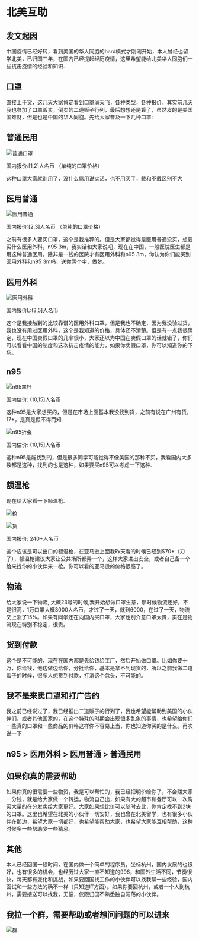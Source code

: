 # 北美互助

## 发文起因

中国疫情已经好转，看到美国的华人同胞的hard模式才刚刚开始，本人曾经也留学北美，已归国三年，在国内已经提起经历疫情，这里希望能给北美华人同胞们一些抗击疫情的经验和知识.

## 口罩

直接上干货，这几天大家肯定看到口罩满天飞，各种类型，各种报价，其实前几天我也参加了口罩贩卖，倒卖的二道贩子行列，最后想想还是算了，虽然发的是美国国难财，但是也是中国的华人同胞。先给大家普及一下几种口罩:

## 普通民用
![普通口罩](https://github.com/zz373609/helpeachother/blob/master/11585228239_.pic.jpg?raw=true)

国内报价:[1,2]人名币 （单纯的口罩价格）

这种口罩大家就别用了，没什么屌用说实话，也不用买了，戴和不戴区别不大

## 医用普通
![医用普通](https://github.com/zz373609/helpeachother/blob/master/31585228422_.pic.jpg?raw=true)

国内报价:[2,3]人名币 （单纯的口罩价格）

之前有很多人要买口罩，这个是我推荐的。但是大家都觉得是医用普通没买，想要买什么医用外科，n95 3m，我实话和大家说吧，现在在中国，一般医院医生都是用这种普通医用，除非是一线的医院才有医用外科和n95 3m，你认为你们能买到医用外科和n95 3m吗，送你两个字，做梦。

## 医用外科
![医用外科](https://github.com/zz373609/helpeachother/blob/master/21585228371_.pic.jpg?raw=true)

国内报价L:(3,5]人名币

这个是我接触到的比较靠谱的医用外科口罩，但是我也不确定，因为我没验过货，我也没有用过医用外科，这个是我知道的价格，具体还不清楚。但是有一点我很确定，现在中国卖假口罩的几率很小，大家还以为中国在卖假口罩的话就错了，你们可以看看中国的制度和这次抗击疫情的能力，如果你卖假口罩，你可以知道你的下场。

## n95

![n95罩杯](https://github.com/zz373609/helpeachother/blob/master/41585229718_.pic.jpg?raw=true)

国内估价: (10,15]人名币

这种n95是大家想买的，但是在市场上面基本我没找到货，之前有说在广州有货，17+，是真是假不得而知.

![n95折叠](https://github.com/zz373609/helpeachother/blob/master/51585229734_.pic.jpg?raw=true)

国内估价: (10,15]人名币

这种n95是能找到的，但是很多同学可能觉得不像美国的那种不买，我看国内大多数都是这种，找到的也是这种，如果要买n95可以考虑一下这种.

## 额温枪

现在给大家看一下额温枪.

![抢](https://github.com/zz373609/helpeachother/blob/master/61585230166_.pic.jpg?raw=true)

![货](https://github.com/zz373609/helpeachother/blob/master/71585230171_.pic.jpg?raw=true)

国内报价: 240+人名币

这个应该是可以出口的额温枪，在亚马逊上面我昨天看的时候已经到$70+（刀了），额温枪建议大家让公共场所都弄一个，这样大家进出安全，或者自己备一个给来找你的小伙伴来一枪。你可以看的亚马逊的价格很高了。

## 物流

给大家说一下物流, 大概23号的时候,我开始想做口罩生意，那时候物流还好，不是很高，1万口罩大概3000人名币，才过了一天，就到6000，在过了一天，物流又上涨了15%。如果有同学还在向国内买口罩，大家也别介意口罩太贵，实在是物流现在特别不稳定，很贵。

## 货到付款

这个是不可能的，现在在国内都是先给钱给工厂，然后开始做口罩。比如你要十万，你给钱，他边做边给你，分批给你，基本是拿不到现货的，所以之前我做二道贩子的时候，很多人想货到付款，打消这个念头，不可能的。

## 我不是来卖口罩和打广告的

我之前已经说过了，我已经推出二道贩子的行列了，我也希望能帮助到美国的小伙伴们，或者其他国家的，在这个特殊的时期会出现很多乱象的事情，也希望给你们一些真的口罩和一些商品的价格这样你不容易上当，你也知道你买的是什么。再次说一下 

## n95 > 医用外科 > 医用普通 > 普通民用 

## 如果你真的需要帮助

如果你真的很需要一些物资，我是可以帮忙的，我已经把明价给你了，不会赚大家一分钱，就是给大家做一个转运，物流自己出，如果有大的超市和餐厅可以一次购买大量的在分发卖给大家更好。大家如果想比价可以随时去比，你肯定找不到2块的口罩。这里也希望在北美的小伙伴一切安好，我也曾在北美留学，也有很多小伙伴在那边，希望大家一切都好，也希望能帮助大家，也希望大家能互相帮助，这种时候多一些帮助少一些猜忌。

## 其他

本人已经回国一段时间，在国内做一个简单的程序员，坐标杭州，国内发展的也很好，也有很多的机会，也经历过大家一直不知道的996，和国外生活不同，节奏很快，每天都有变化和挑战，如果要回国找工作的小伙伴可以找我聊一些经验，国内面试和一些方法的确不一样（只知道IT方面）。如果你要回杭州，或者一个人到杭州，需要接送可以找我，无偿，仅限归国不熟悉独自闯荡的小伙伴。

## 我拉一个群，需要帮助或者想问问题的可以进来

![群](https://github.com/zz373609/helpeachother/blob/master/81585231946_.pic.jpg?raw=true)

